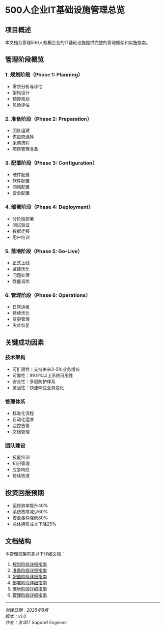 # 500人企业IT基础设施管理总览

## 项目概述
本文档为管理500人规模企业的IT基础设施提供完整的管理框架和实施指南。

## 管理阶段概览

### 1. 规划阶段（Phase 1: Planning）
- 需求分析与评估
- 架构设计
- 预算规划
- 风险评估

### 2. 准备阶段（Phase 2: Preparation）
- 团队组建
- 供应商选择
- 采购流程
- 项目管理准备

### 3. 配置阶段（Phase 3: Configuration）
- 硬件配置
- 软件配置
- 网络配置
- 安全配置

### 4. 部署阶段（Phase 4: Deployment）
- 分阶段部署
- 测试验证
- 数据迁移
- 用户培训

### 5. 落地阶段（Phase 5: Go-Live）
- 正式上线
- 监控优化
- 问题处理
- 性能调优

### 6. 管理阶段（Phase 6: Operations）
- 日常运维
- 持续优化
- 变更管理
- 灾难恢复

## 关键成功因素

### 技术架构
- 可扩展性：支持未来3-5年业务增长
- 可靠性：99.9%以上系统可用性
- 安全性：多层防护体系
- 灵活性：快速响应业务变化

### 管理体系
- 标准化流程
- 自动化运维
- 监控告警
- 文档管理

### 团队建设
- 技能培训
- 知识管理
- 应急响应
- 持续改进

## 投资回报预期
- 运维效率提升40%
- 系统故障减少60%
- 安全事件降低80%
- 总体拥有成本下降25%

## 文档结构
本管理框架包含以下详细文档：
1. [规划阶段详细指南](规划阶段-IT基础设施.md)
2. [准备阶段详细指南](准备阶段-IT基础设施.md)
3. [配置阶段详细指南](配置阶段-IT基础设施.md)
4. [部署阶段详细指南](部署阶段-IT基础设施.md)
5. [落地阶段详细指南](落地阶段-IT基础设施.md)
6. [管理阶段详细指南](管理阶段-IT基础设施.md)

---
*创建日期：2025年8月*  
*版本：v1.0*  
*作者：资深IT Support Engineer*